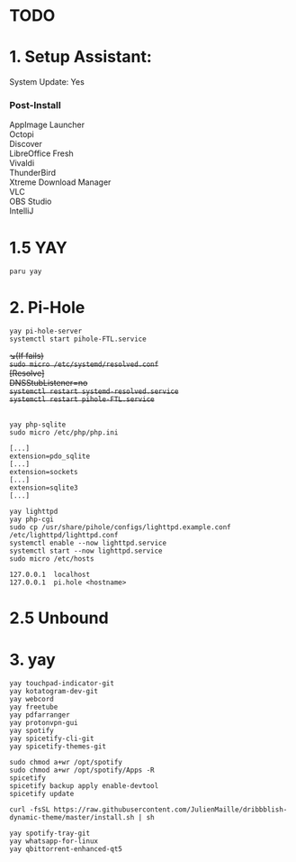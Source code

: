 # TODO

# 1. Setup Assistant:
System Update: Yes

### Post-Install
AppImage Launcher<br>
Octopi<br>
Discover<br>
LibreOffice Fresh<br>
Vivaldi<br>
ThunderBird<br>
Xtreme Download Manager<br>
VLC<br>
OBS Studio<br>
IntelliJ<br>

# 1.5 YAY

`paru yay`

# 2. Pi-Hole

```
yay pi-hole-server
systemctl start pihole-FTL.service
```
~~↘️(If fails)<br>~~
~~`sudo micro /etc/systemd/resolved.conf`~~<br>
~~[Resolve]<br>~~
~~DNSStubListener=no<br>~~
~~`systemctl restart systemd-resolved.service`<br>~~
~~`systemctl restart pihole-FTL.service`<br>~~<br>

```
yay php-sqlite
sudo micro /etc/php/php.ini
```

```
[...]
extension=pdo_sqlite
[...]
extension=sockets
[...]
extension=sqlite3
[...]
```

```
yay lighttpd
yay php-cgi
sudo cp /usr/share/pihole/configs/lighttpd.example.conf /etc/lighttpd/lighttpd.conf
systemctl enable --now lighttpd.service
systemctl start --now lighttpd.service
sudo micro /etc/hosts
```

```
127.0.0.1  localhost
127.0.0.1  pi.hole <hostname>
```

# 2.5 Unbound


# 3. yay

```
yay touchpad-indicator-git
yay kotatogram-dev-git
yay webcord
yay freetube
yay pdfarranger
yay protonvpn-gui
yay spotify
yay spicetify-cli-git
yay spicetify-themes-git
```

```
sudo chmod a+wr /opt/spotify
sudo chmod a+wr /opt/spotify/Apps -R
spicetify
spicetify backup apply enable-devtool
spicetify update
```

```
curl -fsSL https://raw.githubusercontent.com/JulienMaille/dribbblish-dynamic-theme/master/install.sh | sh
```

```
yay spotify-tray-git
yay whatsapp-for-linux
yay qbittorrent-enhanced-qt5
```
